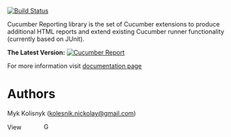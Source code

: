 [![Build Status](https://travis-ci.org/shreyanshp/cucumber-reports.svg?branch=master)](https://travis-ci.org/shreyanshp/cucumber-reports)

Cucumber Reporting library is the set of Cucumber extensions to produce additional HTML reports and extend existing Cucumber runner functionality (currently based on JUnit).

**The Latest Version:** [![Cucumber Report](https://maven-badges.herokuapp.com/maven-central/io.github.shreyanshp/cucumber-reports/badge.svg?style=flat)](http://mvnrepository.com/artifact/io.github.shreyanshp/cucumber-reports)

For more information visit [documentation page](http://shreyanshp.github.io/cucumber-reports/)

Authors
======
Myk Kolisnyk (kolesnik.nickolay@gmail.com) 

<a href="http://ua.linkedin.com/pub/mykola-kolisnyk/14/533/903"><img src="http://www.linkedin.com/img/webpromo/btn_profile_bluetxt_80x15.png" width="80" height="15" border="0" alt="View Mykola Kolisnyk's profile on LinkedIn"></a>
<a href="http://plus.google.com/108480514086204589709?prsrc=3" rel="publisher" style="text-decoration:none;">
<img src="http://ssl.gstatic.com/images/icons/gplus-16.png" alt="Google+" style="border:0;width:16px;height:16px;"/></a>